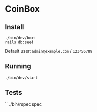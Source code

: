 # CoinBox

## Install

```
./bin/dev/boot
rails db:seed
```

Default user: `admin@example.com` / `123456789`

## Running

```
./bin/dev/start
```

## Tests

``
./bin/rspec spec
```

